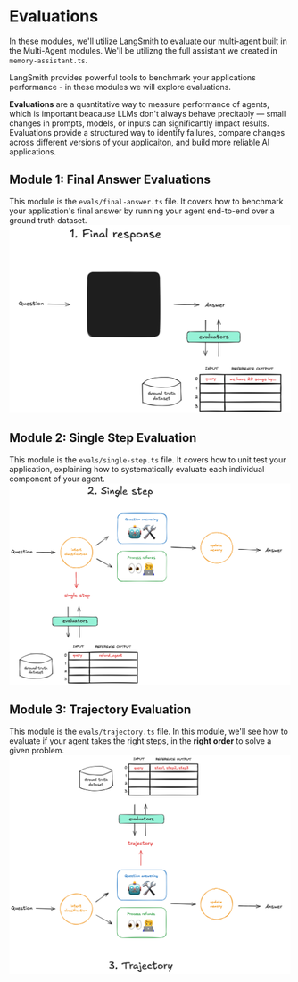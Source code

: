 # Evaluations

In these modules, we'll utilize LangSmith to evaluate our multi-agent built in the Multi-Agent modules. We'll be utilizng the full assistant we created in ```memory-assistant.ts```.

LangSmith provides powerful tools to benchmark your applications performance - in these modules we will explore evaluations.

**Evaluations** are a quantitative way to measure performance of agents, which is important beacause LLMs don't always behave precitably — small changes in prompts, models, or inputs can significantly impact results. Evaluations provide a structured way to identify failures, compare changes across different versions of your applicaiton, and build more reliable AI applications.

## Module 1: Final Answer Evaluations

This module is the ```evals/final-answer.ts``` file. It covers how to benchmark your application's final answer by running your agent end-to-end over a ground truth dataset.
![Diagram](../images/final-response.png)

## Module 2: Single Step Evaluation

This module is the ```evals/single-step.ts``` file. It covers how to unit test your application, explaining how to systematically evaluate each individual component of your agent.
![Diagram](../images/single-step.png)

## Module 3: Trajectory Evaluation

This module is the ```evals/trajectory.ts``` file. In this module, we'll see how to evaluate if your agent takes the right steps, in the **right order** to solve a given problem. 
![Diagram](../images/trajectory.png)